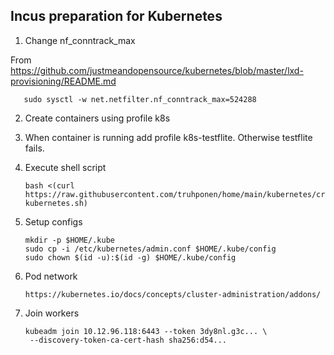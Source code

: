 ## Incus preparation for Kubernetes

1. Change nf_conntrack_max

From https://github.com/justmeandopensource/kubernetes/blob/master/lxd-provisioning/README.md

       sudo sysctl -w net.netfilter.nf_conntrack_max=524288

2. Create containers using profile k8s

3. When container is running add profile k8s-testflite. Otherwise testflite fails.

4. Execute shell script

       bash <(curl https://raw.githubusercontent.com/truhponen/home/main/kubernetes/crio-kubernetes.sh)

5. Setup configs

       mkdir -p $HOME/.kube
       sudo cp -i /etc/kubernetes/admin.conf $HOME/.kube/config
       sudo chown $(id -u):$(id -g) $HOME/.kube/config

6. Pod network

       https://kubernetes.io/docs/concepts/cluster-administration/addons/

7. Join workers

       kubeadm join 10.12.96.118:6443 --token 3dy8nl.g3c... \
        --discovery-token-ca-cert-hash sha256:d54...
